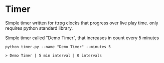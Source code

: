 # Timer

Simple timer written for ttrpg clocks that progress over live play time. only requires python standard library.

Simple timer called "Demo Timer", that increases in count every 5 minutes
```
python timer.py --name "Demo Timer" --minutes 5

> Demo Timer | 5 min interval | 0 intervals
```